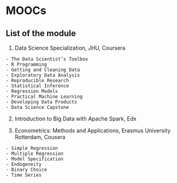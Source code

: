 # MOOCs

## List of the module

1. Data Science Specialization, JHU, Coursera

> 

	- The Data Scientist’s Toolbox
	- R Programming
	- Getting and Cleaning Data
	- Exploratory Data Analysis
	- Reproducible Research
	- Statistical Inference
	- Regression Models
	- Practical Machine Learning
	- Developing Data Products
	- Data Science Capstone
	
2. Introduction to Big Data with Apache Spark, Edx


3. Econometrics: Methods and Applications, Erasmus University Rotterdam, Cousera


> 

	- Simple Regression 
	- Multiple Regression
	- Model Specification
	- Endogeneity
	- Binary Choice
	- Time Series









